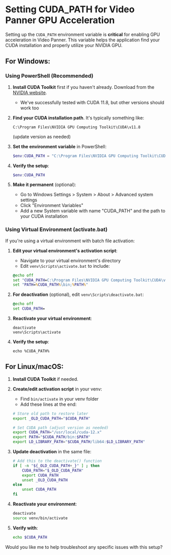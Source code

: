 # Setting CUDA_PATH for Video Panner GPU Acceleration

Setting up the `CUDA_PATH` environment variable is **critical** for enabling GPU acceleration in Video Panner. This variable helps the application find your CUDA installation and properly utilize your NVIDIA GPU.

## For Windows:

### Using PowerShell (Recommended)

1. **Install CUDA Toolkit** first if you haven't already. Download from the [NVIDIA website](https://developer.nvidia.com/cuda-downloads).
   - We've successfully tested with CUDA 11.8, but other versions should work too

2. **Find your CUDA installation path**. It's typically something like:
   ```
   C:\Program Files\NVIDIA GPU Computing Toolkit\CUDA\v11.8
   ```
   (update version as needed)

3. **Set the environment variable** in PowerShell:
   ```powershell
   $env:CUDA_PATH = "C:\Program Files\NVIDIA GPU Computing Toolkit\CUDA\v11.8"
   ```

4. **Verify the setup**:
   ```powershell
   $env:CUDA_PATH
   ```
   
5. **Make it permanent** (optional):
   - Go to Windows Settings > System > About > Advanced system settings
   - Click "Environment Variables"
   - Add a new System variable with name "CUDA_PATH" and the path to your CUDA installation

### Using Virtual Environment (activate.bat)

If you're using a virtual environment with batch file activation:

1. **Edit your virtual environment's activation script**:
   - Navigate to your virtual environment's directory
   - Edit `venv\Scripts\activate.bat` to include:
   ```bat
   @echo off
   set "CUDA_PATH=C:\Program Files\NVIDIA GPU Computing Toolkit\CUDA\v11.8"
   set "PATH=%CUDA_PATH%\bin;%PATH%"
   ```

2. **For deactivation** (optional), edit `venv\Scripts\deactivate.bat`:
   ```bat
   @echo off
   set CUDA_PATH=
   ```

3. **Reactivate your virtual environment**:
   ```
   deactivate
   venv\Scripts\activate
   ```

4. **Verify the setup**:
   ```
   echo %CUDA_PATH%
   ```

## For Linux/macOS:

1. **Install CUDA Toolkit** if needed.

2. **Create/edit activation script** in your venv:
   - Find `bin/activate` in your venv folder
   - Add these lines at the end:
   ```bash
   # Store old path to restore later
   export _OLD_CUDA_PATH="$CUDA_PATH"
   
   # Set CUDA path (adjust version as needed)
   export CUDA_PATH="/usr/local/cuda-12.x"
   export PATH="$CUDA_PATH/bin:$PATH"
   export LD_LIBRARY_PATH="$CUDA_PATH/lib64:$LD_LIBRARY_PATH"
   ```

3. **Update deactivation** in the same file:
   ```bash
   # Add this to the deactivate() function
   if [ -n "${_OLD_CUDA_PATH+_}" ] ; then
       CUDA_PATH="$_OLD_CUDA_PATH"
       export CUDA_PATH
       unset _OLD_CUDA_PATH
   else
       unset CUDA_PATH
   fi
   ```

4. **Reactivate your environment**:
   ```bash
   deactivate
   source venv/bin/activate
   ```

5. **Verify with**:
   ```bash
   echo $CUDA_PATH
   ```

Would you like me to help troubleshoot any specific issues with this setup?
